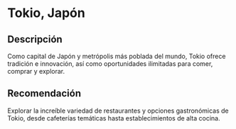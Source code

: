 # Tokio, Japón

## Descripción
Como capital de Japón y metrópolis más poblada del mundo, Tokio ofrece tradición e innovación, así como oportunidades ilimitadas para comer, comprar y explorar.

## Recomendación
Explorar la increíble variedad de restaurantes y opciones gastronómicas de Tokio, desde cafeterías temáticas hasta establecimientos de alta cocina.
